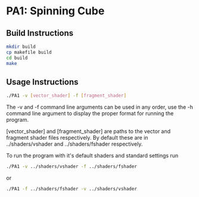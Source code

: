 # PA1: Spinning Cube

## Build Instructions

```bash
mkdir build
cp makefile build
cd build
make
```

## Usage Instructions
```bash
./PA1 -v [vector_shader] -f [fragment_shader]
```

The -v and -f command line arguments can be used in any order, use the -h command line argument to display the proper format for running the program.

[vector_shader] and [fragment_shader] are paths to the vector and fragment shader files respectively. By default these are in ../shaders/vshader and ../shaders/fshader respectively.

To run the program with it's default shaders and standard settings run
```bash
./PA1 -v ../shaders/vshader -f ../shaders/fshader
```
or
```bash
./PA1 -f ../shaders/fshader -v ../shaders/vshader
```
